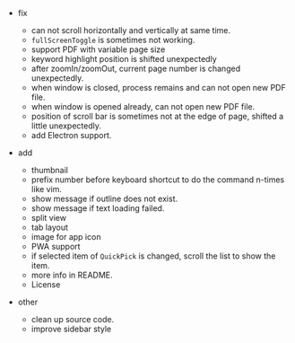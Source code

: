 * fix
    - can not scroll horizontally and vertically at same time.
    - `fullScreenToggle` is sometimes not working.
    - support PDF with variable page size
    - keyword highlight position is shifted unexpectedly
    - after zoomIn/zoomOut, current page number is changed unexpectedly.
    - when window is closed, process remains and can not open new PDF file.
    - when window is opened already, can not open new PDF file.
    - position of scroll bar is sometimes not at the edge of page, shifted a little unexpectedly.
    - add Electron support.

* add
    - thumbnail
    - prefix number before keyboard shortcut to do the command n-times like vim.
    - show message if outline does not exist.
    - show message if text loading failed.
    - split view
    - tab layout
    - image for app icon
    - PWA support
    - if selected item of `QuickPick` is changed, scroll the list to show the item.
    - more info in README.
    - License

* other
    - clean up source code.
    - improve sidebar style
